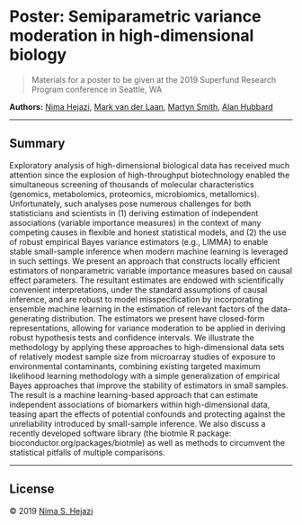 # Poster: Semiparametric variance moderation in high-dimensional biology

> Materials for a poster to be given at the 2019 Superfund Research Program
> conference in Seattle, WA

**Authors:** [Nima Hejazi](https://nimahejazi.org), [Mark van der
Laan](https://statistics.berkeley.edu/~laan), [Martyn
Smith](https://publichealth.berkeley.edu/people/martyn-smith/), [Alan
Hubbard](https://hubbard.berkeley.edu)

---

## Summary

Exploratory analysis of high-dimensional biological data has received much
attention since the explosion of high-throughput biotechnology enabled the
simultaneous screening of thousands of molecular characteristics (genomics,
metabolomics, proteomics, microbiomics, metallomics). Unfortunately, such
analyses pose numerous challenges for both statisticians and scientists in (1)
deriving estimation of independent associations (variable importance measures)
in the context of many competing causes in flexible and honest statistical
models, and (2) the use of robust empirical Bayes variance estimators (e.g.,
LIMMA) to enable stable small-sample inference when modern machine learning is
leveraged in such settings. We present an approach that constructs locally
efficient estimators of nonparametric variable importance measures based on
causal effect parameters. The resultant estimates are endowed with
scientifically convenient interpretations, under the standard assumptions of
causal inference, and are robust to model misspecification by incorporating
ensemble machine learning in the estimation of relevant factors of the data-
generating distribution. The estimators we present have closed-form
representations, allowing for variance moderation to be applied in deriving
robust hypothesis tests and confidence intervals. We illustrate the methodology
by applying these approaches to high-dimensional data sets of relatively modest
sample size from microarray studies of exposure to environmental contaminants,
combining existing targeted maximum likelihood learning methodology with
a simple generalization of empirical Bayes approaches that improve the stability
of estimators in small samples. The result is a machine learning-based approach
that can estimate independent associations of biomarkers within high-dimensional
data, teasing apart the effects of potential confounds and protecting against
the unreliability introduced by small-sample inference. We also discuss
a recently developed software library (the biotmle R package:
bioconductor.org/packages/biotmle) as well as methods to circumvent the
statistical pitfalls of multiple comparisons.

---

## License

&copy; 2019 [Nima S. Hejazi](https://nimahejazi.org)
